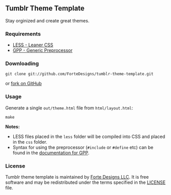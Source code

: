 ## Tumblr Theme Template

Stay orginized and create great themes.

### Requirements

* [LESS - Leaner CSS](https://npmjs.org/package/less)
* [GPP - Generic Preprocessor ](en.nothingisreal.com/wiki/GPP)

### Downloading

`git clone git://github.com/ForteDesigns/tumblr-theme-template.git`

or [fork on GitHub](https://github.com/ForteDesigns/tumblr-theme-template)

### Usage

Generate a single `out/theme.html` file from `html/layout.html`:
```
make
```

**Notes:**

* LESS files placed in the `less` folder will be compiled into CSS and placed in the `css` folder.
* Syntax for using the preprocessor (`#include` or `#define` etc) can be found in the [documentation for GPP](http://files.nothingisreal.com/software/gpp/gpp.html).

### License

Tumblr theme template is maintained by [Forte Designs LLC](http://fortedesignsllc.com). It is free software and may be redistributed under the terms specified in the [LICENSE](LICENSE) file.
